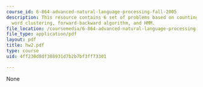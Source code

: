 ```yaml
---
course_id: 6-864-advanced-natural-language-processing-fall-2005
description: This resource contains 6 set of problems based on counting, toic modeleing,
  word clustering, forward-backward algorithm, and HMM.
file_location: /coursemedia/6-864-advanced-natural-language-processing-fall-2005/4ff230d8df388931d7b2b7bf3ff73301_hw2.pdf
file_type: application/pdf
layout: pdf
title: hw2.pdf
type: course
uid: 4ff230d8df388931d7b2b7bf3ff73301

---
```

None